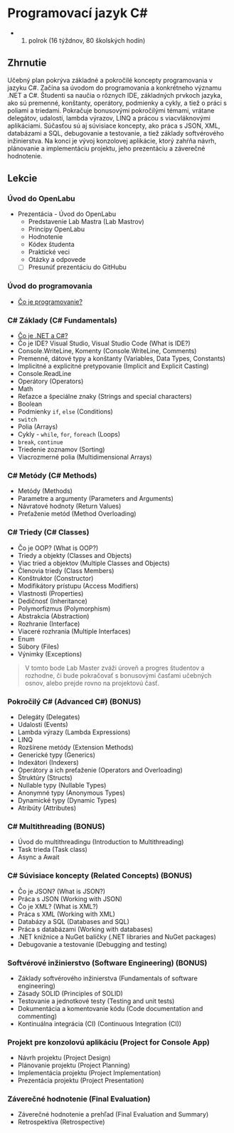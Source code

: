 # Programovací jazyk C#

- 1. polrok (16 týždnov, 80 školských hodín)

## Zhrnutie

Učebný plan pokrýva základné a pokročilé koncepty programovania v jazyku C#. Začína sa úvodom do programovania a konkrétneho významu .NET a C#. Študenti sa naučia o rôznych IDE, základných prvkoch jazyka, ako sú premenné, konštanty, operátory, podmienky a cykly, a tiež o práci s poliami a triedami. Pokračuje bonusovými pokročilými témami, vrátane delegátov, udalostí, lambda výrazov, LINQ a prácou s viacvláknovými aplikáciami. Súčasťou sú aj súvisiace koncepty, ako práca s JSON, XML, databázami a SQL, debugovanie a testovanie, a tiež základy softvérového inžinierstva. Na konci je vývoj konzolovej aplikácie, ktorý zahŕňa návrh, plánovanie a implementáciu projektu, jeho prezentáciu a záverečné hodnotenie.

## Lekcie

### Úvod do OpenLabu

- Prezentácia - Úvod do OpenLabu
  - Predstavenie Lab Mastra (Lab Mastrov)
  - Princípy OpenLabu
  - Hodnotenie
  - Kódex študenta
  - Praktické veci
  - Otázky a odpovede
  - [ ] Presunúť prezentáciu do GitHubu

### Úvod do programovania

- [Čo je programovanie?](lekcie/Co%20je%20programovanie.md)

### C# Základy (C# Fundamentals)

- [Čo je .NET a C#?](lekcie/Co%20je%20.NET%20a%20CSharp.md)
- Čo je IDE? Visual Studio, Visual Studio Code (What is IDE?)
- Console.WriteLine, Komenty (Console.WriteLine, Comments)
- Premenné, dátové typy a konštanty (Variables, Data Types, Constants)
- Implicitné a explicitné pretypovanie (Implicit and Explicit Casting)
- Console.ReadLine
- Operátory (Operators)
- Math
- Reťazce a špeciálne znaky (Strings and special characters)
- Boolean
- Podmienky `if`, `else` (Conditions)
- `switch`
- Polia (Arrays)
- Cykly - `while`, `for`, `foreach` (Loops)
- `break`, `continue`
- Triedenie zoznamov (Sorting)
- Viacrozmerné polia (Multidimensional Arrays)

### C# Metódy (C# Methods)

- Metódy (Methods)
- Parametre a argumenty (Parameters and Arguments)
- Návratové hodnoty (Return Values)
- Preťaženie metód (Method Overloading)

### C# Triedy (C# Classes)

- Čo je OOP? (What is OOP?)
- Triedy a objekty (Classes and Objects)
- Viac tried a objektov (Multiple Classes and Objects)
- Členovia triedy (Class Members)
- Konštruktor (Constructor)
- Modifikátory prístupu (Access Modifiers)
- Vlastnosti (Properties)
- Dedičnosť (Inheritance)
- Polymorfizmus (Polymorphism)
- Abstrakcia (Abstraction)
- Rozhranie (Interface)
- Viaceré rozhrania (Multiple Interfaces)
- Enum
- Súbory (Files)
- Výnimky (Exceptions)

> V tomto bode Lab Master zváži úroveň a progres študentov a rozhodne, či bude pokračovať s bonusovými časťami učebných osnov, alebo prejde rovno na projektovú časť.

### Pokročilý C# (Advanced C#) (BONUS)

- Delegáty (Delegates)
- Udalosti (Events)
- Lambda výrazy (Lambda Expressions)
- LINQ
- Rozšírene metódy (Extension Methods)
- Generické typy (Generics)
- Indexátori (Indexers)
- Operátory a ich preťaženie (Operators and Overloading)
- Štruktúry (Structs)
- Nullable typy (Nullable Types)
- Anonymné typy (Anonymous Types)
- Dynamické typy (Dynamic Types)
- Atribúty (Attributes)

### C# Multithreading (BONUS)

- Úvod do multithreadingu (Introduction to Multithreading)
- Task trieda (Task class)
- Async a Await

### C# Súvisiace koncepty (Related Concepts) (BONUS)

- Čo je JSON? (What is JSON?)
- Práca s JSON (Working with JSON)
- Čo je XML? (What is XML?)
- Práca s XML (Working with XML)
- Databázy a SQL (Databases and SQL)
- Práca s databázami (Working with databases)
- .NET knižnice a NuGet balíčky (.NET libraries and NuGet packages)
- Debugovanie a testovanie (Debugging and testing)

### Softvérové inžinierstvo (Software Engineering) (BONUS)

- Základy softvérového inžinierstva (Fundamentals of software engineering)
- Zásady SOLID (Principles of SOLID)
- Testovanie a jednotkové testy (Testing and unit tests)
- Dokumentácia a komentovanie kódu (Code documentation and commenting)
- Kontinuálna integrácia (CI) (Continuous Integration (CI))

### Projekt pre konzolovú aplikáciu (Project for Console App)

- Návrh projektu (Project Design)
- Plánovanie projektu (Project Planning)
- Implementácia projektu (Project Implementation)
- Prezentácia projektu (Project Presentation)

### Záverečné hodnotenie (Final Evaluation)

- Záverečné hodnotenie a prehľad (Final Evaluation and Summary)
- Retrospektíva (Retrospective)
